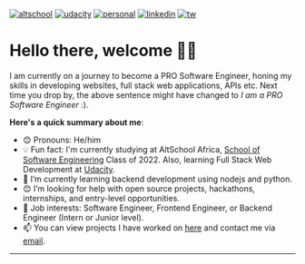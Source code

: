 <a href="https://altschoolafrica.com/schools/engineering">![altschool](https://user-images.githubusercontent.com/70530526/184998938-84280644-3dfa-4dac-87a4-cfb7fb490a83.png)</a>
<a href="https://www.udacity.com/course/full-stack-web-developer-nanodegree--nd0044">![udacity](https://user-images.githubusercontent.com/70530526/184998992-6c1d8bd1-708c-43de-895a-dbfaa2758e3b.png)</a>
<a href="#">![personal](https://user-images.githubusercontent.com/70530526/184999044-40b53b6a-25e8-44fb-8e24-d2e329c9c1e8.png)</a>
<a href="https://www.linkedin.com/in/omobolaji-sonde-60280919b/">![linkedin](https://user-images.githubusercontent.com/70530526/184999082-9a0530fc-a780-40cc-9046-35b18913ce8c.png)</a>
<a href="https://twitter.com/iamsonde">![tw](https://user-images.githubusercontent.com/70530526/184999108-c9458e59-4450-4d66-b5e7-c76f5342d421.png)</a>

# Hello there, welcome 👋🏾

I am currently on a journey to become a PRO Software Engineer, honing my skills in developing websites, full stack web applications, APIs etc.
Next time you drop by, the above sentence might have changed to *I am a PRO Software Engineer* :).

**Here's a quick summary about me**:

- 😊 Pronouns: He/him
- 💡 Fun fact: I'm currently studying at AltSchool Africa, [School of Software Engineering](https://altschoolafrica.com/schools/engineering) Class of 2022. Also, learning Full Stack Web Development at [Udacity](https://www.udacity.com/course/full-stack-web-developer-nanodegree--nd0044).
- 🌱 I’m currently learning backend development using nodejs and python.
- 😊 I’m looking for help with open source projects, hackathons, internships, and entry-level opportunities.
- 💼 Job interests: Software Engineer, Frontend Engineer, or Backend Engineer (Intern or Junior level).
- 📫 You can view projects I have worked on [here](https://github.com/omobolajisonde/repositories) and contact me via <a href="mailto:wisdomomobolaji@gmail.com">email</a>.

---

